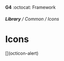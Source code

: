 __G4__ :octocat: Framework  
  
  

  
###### **Library** / Common / Icons
Icons
=============
  

<link rel="stylesheet" href="https://octicons.github.com/components/octicons/octicons/octicons.css>
<span class="octicon octicon-flame"></span>
[](octicon-alert)
